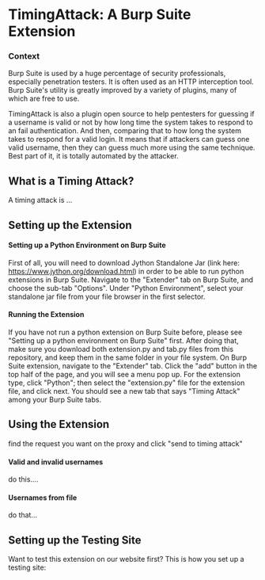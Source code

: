 # TimingAttack: A Burp Suite Extension

### Context
Burp Suite is used by a huge percentage of security professionals, especially penetration testers. It is often used as an HTTP interception tool. Burp Suite's utility is greatly improved by a variety of plugins, many of which are free to use.

TimingAttack is also a plugin open source to help pentesters for guessing if a username is valid or not by how long time the system takes to respond to an fail authentication. And then, comparing that to how long the system takes to respond for a valid login. It means that if attackers can guess one valid username, then they can guess much more using the same technique.  Best part of it, it is totally automated by the attacker.

## What is a Timing Attack?
A timing attack is ...

## Setting up the Extension
#### Setting up a Python Environment on Burp Suite
First of all, you will need to download Jython Standalone Jar (link here: https://www.jython.org/download.html) in order to be able to run python extensions in Burp Suite.
Navigate to the "Extender" tab on Burp Suite, and choose the sub-tab "Options". Under "Python Environment", select your standalone jar file from your file browser in the first selector.
#### Running the Extension
If you have not run a python extension on Burp Suite before, please see "Setting up a python environment on Burp Suite" first.
After doing that, make sure you download both extension.py and tab.py files from this repository, and keep them in the same folder in your file system.
On Burp Suite extension, navigate to the "Extender" tab. Click the "add" button in the top half of the page, and you will see a menu pop up. For the extension type, click "Python"; then select the "extension.py" file for the extension file, and click next. You should see a new tab that says "Timing Attack" among your Burp Suite tabs.

## Using the Extension
find the request you want on the proxy and click "send to timing attack"
#### Valid and invalid usernames
do this....
#### Usernames from file
do that...

## Setting up the Testing Site
Want to test this extension on our website first? This is how you set up a testing site:
